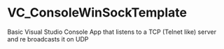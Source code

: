 # VC_ConsoleWinSockTemplate
Basic Visual Studio Console App that listens to a TCP (Telnet like) server and re broadcasts it on UDP
